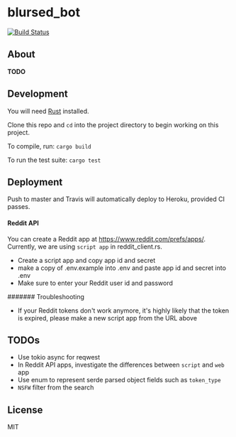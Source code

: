 # blursed\_bot

[![Build Status](https://travis-ci.org/blursed/blursed_bot.svg?branch=master)](https://travis-ci.org/blursed/blursed_bot)

## About

**TODO**

## Development

You will need [Rust](https://www.rust-lang.org/tools/install) installed.

Clone this repo and `cd` into the project directory to begin working on this project.

To compile, run: `cargo build`

To run the test suite: `cargo test`

## Deployment

Push to master and Travis will automatically deploy to Heroku, provided CI passes.

#### Reddit API

You can create a Reddit app at https://www.reddit.com/prefs/apps/. Currently, we are using `script app` in reddit_client.rs.
- Create a script app and copy app id and secret
- make a copy of .env.example into .env and paste app id and secret into .env
- Make sure to enter your Reddit user id and password

####### Troubleshooting
- If your Reddit tokens don't work anymore, it's highly likely that the token is expired, please make a new script app from the URL above

## TODOs

- Use tokio async for reqwest
- In Reddit API apps, investigate the differences between `script` and `web` app
- Use enum to represent serde parsed object fields such as `token_type`
- `NSFW` filter from the search

## License

MIT
